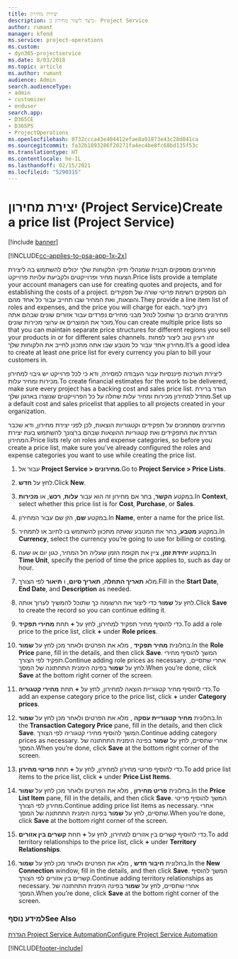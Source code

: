 ```yaml
---
title: יצירת מחירון
description: כיצד ליצור מחירון ב- Project Service
author: rumant
manager: kfend
ms.service: project-operations
ms.custom:
- dyn365-projectservice
ms.date: 8/03/2018
ms.topic: article
ms.author: rumant
audience: Admin
search.audienceType:
- admin
- customizer
- enduser
search.app:
- D365CE
- D365PS
- ProjectOperations
ms.openlocfilehash: 0732ccca43e404412efae8a91873e43c28d041ca
ms.sourcegitcommit: fa32b1893286f20271fa4ec4be8fc68bd135f53c
ms.translationtype: HT
ms.contentlocale: he-IL
ms.lasthandoff: 02/15/2021
ms.locfileid: "5290315"
---
```

# <a name="create-a-price-list-project-service"></a><span data-ttu-id="f2702-103">יצירת מחירון (Project Service)</span><span class="sxs-lookup"><span data-stu-id="f2702-103">Create a price list (Project Service)</span></span>

[!include [banner](../includes/psa-now-project-operations.md)]

[!INCLUDE[cc-applies-to-psa-app-1x-2x](../includes/cc-applies-to-psa-app-1x-2x.md)]

<span data-ttu-id="f2702-104">מחירונים מספקים תבנית שמנהלי תיקי הלקוחות שלך יכולים להשתמש בה ליצירת הצעות מחיר ופרוייקטים ולקביעת עלויות פרוייקט.</span><span class="sxs-lookup"><span data-stu-id="f2702-104">Price lists provide a template your account managers can use for creating quotes and projects, and for establishing the costs of a project.</span></span> <span data-ttu-id="f2702-105">הם מספקים רשימת פריטי שורה של תפקידים והוצאות, ואת המחיר שבו תחייב עבור כל אחד מהם.</span><span class="sxs-lookup"><span data-stu-id="f2702-105">They provide a line item list of roles and expenses, and the price you will charge for each.</span></span> <span data-ttu-id="f2702-106">ניתן ליצור מחירונים מרובים כך שתוכל לנהל מבני מחירים נפרדים עבור אזורים שונים שבהם אתה מוכר את המוצרים או ערוצי מכירות שונים.</span><span class="sxs-lookup"><span data-stu-id="f2702-106">You can create multiple price lists so that you can maintain separate price structures for different regions you sell your products in or for different sales channels.</span></span> <span data-ttu-id="f2702-107">זהו רעיון טוב ליצור לפחות מחירון אחד עבור כל מטבע שבו אתה מתכוון לחייב את הלקוחות שלך.</span><span class="sxs-lookup"><span data-stu-id="f2702-107">It’s a good idea to create at least one price list for every currency you plan to bill your customers in.</span></span>  
  
<span data-ttu-id="f2702-108">ליצירת הערכות פיננסיות עבור העבודה למסירה, ודא כי לכל פרוייקט יש גיבוי למחירון מכירות ומחיר עלות.</span><span class="sxs-lookup"><span data-stu-id="f2702-108">To create financial estimates for the work to be delivered, make sure every project has a backing cost and sales price list.</span></span> <span data-ttu-id="f2702-109">הגדר ברירת מחדל למחירון מכירות ומחיר עלות שחלה על כל הפרוייקטים שנוצרו בארגון שלך.</span><span class="sxs-lookup"><span data-stu-id="f2702-109">Set up a default cost and sales pricelist that applies to all projects created in your organization.</span></span>  
  
<span data-ttu-id="f2702-110">מחירונים מסתמכים על תפקידים וקטגוריות הוצאות, לכן לפני יצירת מחירון, ודא שכבר הגדרת את התפקידים ואת קטגוריות ההוצאות שבהם ברצונך להשתמש בעת יצירת המחירון.</span><span class="sxs-lookup"><span data-stu-id="f2702-110">Price lists rely on roles and expense categories, so before you create a price list, make sure you’ve already configured the roles and expense categories you want to use while creating the price list.</span></span>  
  
1.  <span data-ttu-id="f2702-111">עבור אל **Project Service > מחירונים**.</span><span class="sxs-lookup"><span data-stu-id="f2702-111">Go to **Project Service > Price Lists**.</span></span>  
  
2.  <span data-ttu-id="f2702-112">לחץ על **חדש**.</span><span class="sxs-lookup"><span data-stu-id="f2702-112">Click **New**.</span></span>  
  
3.  <span data-ttu-id="f2702-113">במקטע **הקשר**, בחר אם מחירון זה הוא עבור **עלות**, **רכש**, או **מכירות**.</span><span class="sxs-lookup"><span data-stu-id="f2702-113">In **Context**, select whether this price list is for **Cost**, **Purchase**, or **Sales**.</span></span>  
  
4.  <span data-ttu-id="f2702-114">במקטע **שם**, הזן שם עבור המחירון.</span><span class="sxs-lookup"><span data-stu-id="f2702-114">In **Name**, enter a name for the price list.</span></span>  
  
5.  <span data-ttu-id="f2702-115">במקטע **מטבע**, בחר את המטבע שאתה מתכוון להשתמש בו לחיוב או לתמחיר.</span><span class="sxs-lookup"><span data-stu-id="f2702-115">In **Currency**, select the currency you’re going to use for billing or costing.</span></span>  
  
6.  <span data-ttu-id="f2702-116">במקטע **יחידת זמן**, ציין את תקופת הזמן שעליה חל המחיר, כגון יום או שעה.</span><span class="sxs-lookup"><span data-stu-id="f2702-116">In **Time Unit**, specify the period of time the price applies to, such as day or hour.</span></span>  
  
7.  <span data-ttu-id="f2702-117">מלא **תאריך התחלה**, **תאריך סיום**, ו **תיאור** לפי הצורך.</span><span class="sxs-lookup"><span data-stu-id="f2702-117">Fill in the **Start Date**, **End Date**, and **Description** as needed.</span></span>  
  
8.  <span data-ttu-id="f2702-118">לחץ על **שמור** כדי ליצור את הרשומה כך שתוכל להמשיך לערוך אותה.</span><span class="sxs-lookup"><span data-stu-id="f2702-118">Click **Save** to create the record so you can continue editing it.</span></span>  
  
9. <span data-ttu-id="f2702-119">כדי להוסיף מחיר תפקיד למחירון, לחץ על **+** תחת **מחירי תפקיד**.</span><span class="sxs-lookup"><span data-stu-id="f2702-119">To add a role price to the price list, click **+** under **Role prices**.</span></span>  
  
10. <span data-ttu-id="f2702-120">בחלונית **מחיר תפקיד** , מלא את הפרטים ולאחר מכן לחץ על **שמור**.</span><span class="sxs-lookup"><span data-stu-id="f2702-120">In the **Role Price** pane, fill in the details, and then click **Save**.</span></span> <span data-ttu-id="f2702-121">המשך להוסיף מחירי תפקיד לפי הצורך.</span><span class="sxs-lookup"><span data-stu-id="f2702-121">Continue adding role prices as necessary.</span></span> <span data-ttu-id="f2702-122">אחרי שתסיים, לחץ על **שמור** בפינה הימנית התחתונה של המסך.</span><span class="sxs-lookup"><span data-stu-id="f2702-122">When you’re done, click **Save** at the bottom right corner of the screen.</span></span>  
  
11. <span data-ttu-id="f2702-123">כדי להוסיף מחיר קטגוריית הוצאה למחירון, לחץ על **+** תחת **מחירי קטגוריה**.</span><span class="sxs-lookup"><span data-stu-id="f2702-123">To add an expense category price to the price list, click **+** under **Category prices**.</span></span>  
  
12. <span data-ttu-id="f2702-124">בחלונית **מחיר קטגוריית עסקה** , מלא את הפרטים ולאחר מכן לחץ על **שמור**.</span><span class="sxs-lookup"><span data-stu-id="f2702-124">In the **Transaction Category Price** pane, fill in the details, and then click **Save**.</span></span> <span data-ttu-id="f2702-125">המשך להוסיף מחירי קטגוריה לפי הצורך.</span><span class="sxs-lookup"><span data-stu-id="f2702-125">Continue adding category prices as necessary.</span></span> <span data-ttu-id="f2702-126">אחרי שתסיים, לחץ על **שמור** בפינה הימנית התחתונה של המסך.</span><span class="sxs-lookup"><span data-stu-id="f2702-126">When you’re done, click **Save** at the bottom right corner of the screen.</span></span>  
  
13. <span data-ttu-id="f2702-127">כדי להוסיף פריטי מחירון למחירון, לחץ על **+** תחת **פריטי מחירון**.</span><span class="sxs-lookup"><span data-stu-id="f2702-127">To add price list items to the price list, click **+** under **Price List Items**.</span></span>  
  
14. <span data-ttu-id="f2702-128">בחלונית **פריט מחירון** , מלא את הפרטים ולאחר מכן לחץ על **שמור**.</span><span class="sxs-lookup"><span data-stu-id="f2702-128">In the **Price List Item** pane, fill in the details, and then click **Save**.</span></span> <span data-ttu-id="f2702-129">המשך להוסיף פריטי מחירון לפי הצורך.</span><span class="sxs-lookup"><span data-stu-id="f2702-129">Continue adding price list items as necessary.</span></span> <span data-ttu-id="f2702-130">אחרי שתסיים, לחץ על **שמור** בפינה הימנית התחתונה של המסך.</span><span class="sxs-lookup"><span data-stu-id="f2702-130">When you’re done, click **Save** at the bottom right corner of the screen.</span></span>  
  
15. <span data-ttu-id="f2702-131">כדי להוסיף קשרים בין אזורים למחירון, לחץ על **+** תחת **קשרים בין אזורים**.</span><span class="sxs-lookup"><span data-stu-id="f2702-131">To add territory relationships to the price list, click **+** under **Territory Relationships**.</span></span>  
  
16. <span data-ttu-id="f2702-132">בחלונית **חיבור חדש** , מלא את הפרטים ולאחר מכן לחץ על **שמור**.</span><span class="sxs-lookup"><span data-stu-id="f2702-132">In the **New Connection** window, fill in the details, and then click **Save**.</span></span> <span data-ttu-id="f2702-133">המשך להוסיף קשרים בין אזורים לפי הצורך.</span><span class="sxs-lookup"><span data-stu-id="f2702-133">Continue adding territory relationships as necessary.</span></span> <span data-ttu-id="f2702-134">אחרי שתסיים, לחץ על **שמור** בפינה הימנית התחתונה של המסך.</span><span class="sxs-lookup"><span data-stu-id="f2702-134">When you’re done, click **Save** at the bottom right corner of the screen.</span></span>  
  
### <a name="see-also"></a><span data-ttu-id="f2702-135">למידע נוסף</span><span class="sxs-lookup"><span data-stu-id="f2702-135">See Also</span></span>  
 [<span data-ttu-id="f2702-136">הגדרת Project Service Automation</span><span class="sxs-lookup"><span data-stu-id="f2702-136">Configure Project Service Automation</span></span>](../psa/configure.md)


[!INCLUDE[footer-include](../includes/footer-banner.md)]